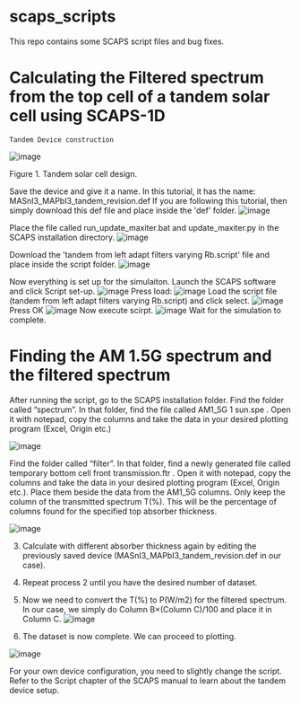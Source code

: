 # scaps_scripts
This repo contains some SCAPS script files and bug fixes.

# Calculating the Filtered spectrum from the top cell of a tandem solar cell using SCAPS-1D
	Tandem Device construction
 ![image](https://github.com/naimur105/scaps_scripts/assets/58659352/cd5bbbf5-a3ab-4fc2-baf1-5aedc2860bdd)

Figure 1. Tandem solar cell design.

Save the device and give it a name. In this tutorial, it has the name: MASnI3_MAPbI3_tandem_revision.def
If you are following this tutorial, then simply download this def file and place inside the 'def' folder.
![image](https://github.com/user-attachments/assets/d10858a3-1efd-4b74-b174-8d9efae9e525)

Place the file called run_update_maxiter.bat and update_maxiter.py  in the SCAPS installation directory.
![image](https://github.com/naimur105/scaps_scripts/assets/58659352/5e8569c9-f75f-4ee0-9a1a-ab03cd964b8e)

Download the 'tandem from left adapt filters varying Rb.script' file and place inside the script folder.
![image](https://github.com/user-attachments/assets/86838e64-5282-45b9-a17d-c8cd2dfae8a7)

Now everything is set up for the simulaiton. Launch the SCAPS software and click Script set-up.
![image](https://github.com/user-attachments/assets/dad52fb4-8ebf-46f6-8ecb-1577df1612d3)
Press load:
![image](https://github.com/user-attachments/assets/98c280f4-af6e-4090-9ae1-3bdfc27d921c)
Load the script file (tandem from left adapt filters varying Rb.script) and click select.
![image](https://github.com/user-attachments/assets/2e6a1963-daed-4adf-ae76-16015f4793f5)
Press OK
![image](https://github.com/user-attachments/assets/69c7b5d2-e3b5-48ba-9358-493292684a01)
Now execute scirpt.
![image](https://github.com/user-attachments/assets/4f95d3ad-c16d-452e-a73c-9198448ac38b)
Wait for the simulation to complete.

# Finding the AM 1.5G spectrum and the filtered spectrum
After running the script, go to the SCAPS installation folder.
	Find the folder called “spectrum”. In that folder, find the file called AM1_5G 1 sun.spe . Open it with notepad, copy the columns and take the data in your desired plotting program (Excel, Origin etc.)
 
![image](https://github.com/naimur105/scaps_scripts/assets/58659352/36623537-96f0-4b7f-8f32-3b037fca2f62)

Find the folder called “filter”. In that folder, find a newly generated file called temporary bottom cell front transmission.ftr . Open it with notepad, copy the columns and take the data in your desired plotting program (Excel, Origin etc.). Place them beside the data from the AM1_5G columns. Only keep the column of the transmitted spectrum T(%). This will be the percentage of columns found for the specified top absorber thickness.
 
![image](https://github.com/naimur105/scaps_scripts/assets/58659352/3002de0a-c82e-4dfc-8aa1-3d7ecb7710c4)

3. Calculate with different absorber thickness again by editing the previously saved device (MASnI3_MAPbI3_tandem_revision.def in our case).
4. Repeat process 2 until you have the desired number of dataset.
5. Now we need to convert the T(%) to P(W/m2) for the filtered spectrum. In our case, we simply do Column B×(Column C)/100 and place it in Column C.
![image](https://github.com/naimur105/scaps_scripts/assets/58659352/716e94a4-fb92-4b3c-8747-f4d6d51eedaf)

7. The dataset is now complete. We can proceed to plotting.
 
![image](https://github.com/naimur105/scaps_scripts/assets/58659352/aa4be26e-bdf2-4961-b978-f62ff37774b0)

For your own device configuration, you need to slightly change the script. Refer to the Script chapter of the SCAPS manual to learn about the tandem device setup.



